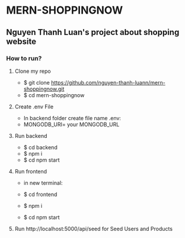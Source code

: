 # MERN-SHOPPINGNOW

## Nguyen Thanh Luan's project about shopping website

### How to run?

1. Clone my repo

   - $ git clone https://github.com/nguyen-thanh-luann/mern-shoppingnow.git
   - $ cd mern-shoppingnow

2. Create .env File

   - In backend folder create file name .env:
   - MONGODB_URI= your MONGODB_URL

3. Run backend

   - $ cd backend
   - $ npm i
   - $ cd npm start

4. Run frontend

   - in new terminal:

   - $ cd frontend
   - $ npm i
   - $ cd npm start

5. Run http://localhost:5000/api/seed for Seed Users and Products
